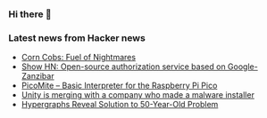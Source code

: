 ### Hi there 👋

<!--
**arashid-sh/arashid-sh** is a ✨ _special_ ✨ repository because its `README.md` (this file) appears on your GitHub profile.

Here are some ideas to get you started:

- 🔭 I’m currently working on ...
- 🌱 I’m currently learning ...
- 👯 I’m looking to collaborate on ...
- 🤔 I’m looking for help with ...
- 💬 Ask me about ...
- 📫 How to reach me: ...
- 😄 Pronouns: ...
- ⚡ Fun fact: ...
-->

### Latest news from Hacker news
<!-- BLOG-POST-LIST:START -->
- [Corn Cobs: Fuel of Nightmares](https://charmindustrial.com/blog/corn-cobs-fuel-of-nightmares/)
- [Show HN: Open-source authorization service based on Google-Zanzibar](https://github.com/Permify/permify)
- [PicoMite – Basic Interpreter for the Raspberry Pi Pico](https://geoffg.net/picomite.html)
- [Unity is merging with a company who made a malware installer](https://www.pcgamer.com/unity-is-merging-with-a-company-who-made-a-malware-installer/)
- [Hypergraphs Reveal Solution to 50-Year-Old Problem](https://www.quantamagazine.org/hypergraphs-reveal-solution-to-50-year-old-problem-20220714/)
<!-- BLOG-POST-LIST:END -->
